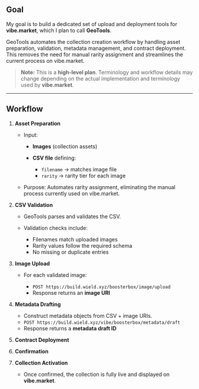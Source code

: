 ## Goal

My goal is to build a dedicated set of upload and deployment tools for **vibe.market**, which I plan to call **GeoTools**.

GeoTools automates the collection creation workflow by handling asset preparation, validation, metadata management, and contract deployment. This removes the need for manual rarity assignment and streamlines the current process on vibe.market.

> **Note:** This is a **high-level plan**. Terminology and workflow details may change depending on the actual implementation and terminology used by **vibe.market**.

---

## Workflow

1. **Asset Preparation**

   * Input:

     * **Images** (collection assets)
     * **CSV file** defining:

       * `filename` → matches image file
       * `rarity` → rarity tier for each image
   * Purpose: Automates rarity assignment, eliminating the manual process currently used on vibe.market.

2. **CSV Validation**

   * GeoTools parses and validates the CSV.
   * Validation checks include:

     * Filenames match uploaded images
     * Rarity values follow the required schema
     * No missing or duplicate entries

3. **Image Upload**

   * For each validated image:

     * `POST https://build.wield.xyz/boosterbox/image/upload`
     * Response returns an **image URI**

4. **Metadata Drafting**

   * Construct metadata objects from CSV + image URIs.
   * `POST https://build.wield.xyz/vibe/boosterbox/metadata/draft`
   * Response returns a **metadata draft ID**

5. **Contract Deployment**

6. **Confirmation**

7. **Collection Activation**

   * Once confirmed, the collection is fully live and displayed on **vibe.market**.


